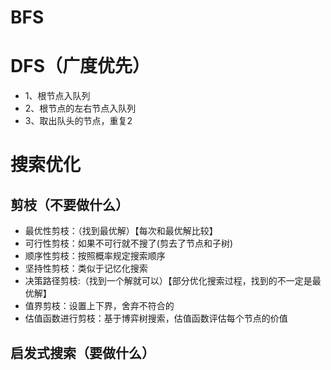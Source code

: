 # BFS

# DFS（广度优先）
- 1、根节点入队列
- 2、根节点的左右节点入队列
- 3、取出队头的节点，重复2
# 搜索优化
## 剪枝（不要做什么）
- 最优性剪枝：（找到最优解）【每次和最优解比较】
- 可行性剪枝：如果不可行就不搜了(剪去了节点和子树)
- 顺序性剪枝：按照概率规定搜索顺序
- 坚持性剪枝：类似于记忆化搜索
- 决策路径剪枝:（找到一个解就可以）【部分优化搜索过程，找到的不一定是最优解】
- 值界剪枝：设置上下界，舍弃不符合的
- 估值函数进行剪枝：基于博弈树搜索，估值函数评估每个节点的价值
## 启发式搜索（要做什么）
